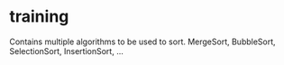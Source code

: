# training
Contains multiple algorithms to be used to sort. 
MergeSort, BubbleSort, SelectionSort, InsertionSort, ...
